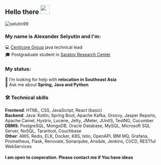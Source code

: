 ## Hello there <img src="https://raw.githubusercontent.com/iampavangandhi/iampavangandhi/master/gifs/Hi.gif" width="30px"/>
<p> <img src=https://komarev.com/ghpvc/?username=selutin99 alt=selutin99 /> </p>

### My name is Alexander Selyutin and I'm: 
💻 <a href="https://centicore.ru/" target="_blank">Centicore Group</a> java technical lead<br>
🎓 Postgraduate student in <a href="https://iptmuran.ru/personality/%D1%81%D0%B5%D0%BB%D1%8E%D1%82%D0%B8%D0%BD-%D0%B0%D0%BB%D0%B5%D0%BA%D1%81%D0%B0%D0%BD%D0%B4%D1%80-%D0%B4%D0%BC%D0%B8%D1%82%D1%80%D0%B8%D0%B5%D0%B2%D0%B8%D1%87/" target="_blank">Saratov Research Center</a><br>

### My status:
🤝 I’m looking for help with <b>relocation in Southeast Asia</b><br>
💬 Ask me about <b>Spring, Java and Python</b><br>

### 🛠 Technical skills
**Frontend**: HTML, CSS, JavaScript, React (basic)<br>
**Backend**: Java: Kotlin, Spring Boot, Apache Kafka, Groovy, Jasper Reports, Apache Camel, Hystrix, Lucene, Jetty, JMeter, JUnitS, TestNG, Cucumber<br>
**DBMS**: PostgreSQL, MongoDB, Oracle Database, MySQL, Microsoft SQL Server, NoSQL, Tarantool, Couchbase<br>
**Other**: AWS, Redis, ELK, Docker, K8S, lstio, OpenAPI, IBM MQ, Grafana, Prometheus, Flask, Renovate, Sonarqube, AnsiЫe, Jenkins, CI/CD, RESТful WebServices

#### I am open to cooperation. Please contact me if You have ideas
